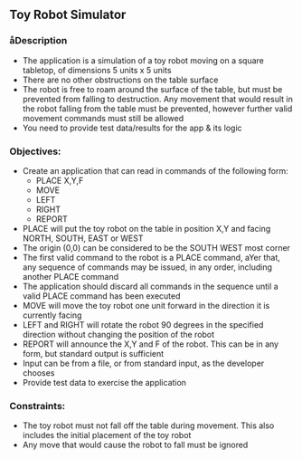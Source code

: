 ## Toy Robot Simulator

### åDescription

- The application is a simulation of a toy robot moving on a square tabletop, of dimensions 5 units x 5 units
- There are no other obstructions on the table surface
- The robot is free to roam around the surface of the table, but must be prevented from falling to destruction. Any movement that would result in the robot falling from the table must be prevented, however further valid movement commands must still be allowed
- You need to provide test data/results for the app & its logic

### Objectives:

- Create an application that can read in commands of the following form:
  - PLACE X,Y,F
  - MOVE
  - LEFT
  - RIGHT
  - REPORT
- PLACE will put the toy robot on the table in position X,Y and facing NORTH, SOUTH, EAST or WEST
- The origin (0,0) can be considered to be the SOUTH WEST most corner
- The first valid command to the robot is a PLACE command, aYer that, any sequence of commands may be issued, in any order, including another PLACE command
- The application should discard all commands in the sequence until a valid PLACE command has been executed
- MOVE will move the toy robot one unit forward in the direction it is currently facing
- LEFT and RIGHT will rotate the robot 90 degrees in the specified direction without changing the position of the robot
- REPORT will announce the X,Y and F of the robot. This can be in any form, but standard output is sufficient
- Input can be from a file, or from standard input, as the developer chooses
- Provide test data to exercise the application

### Constraints:

- The toy robot must not fall off the table during movement. This also includes the initial placement of the toy robot
- Any move that would cause the robot to fall must be ignored
